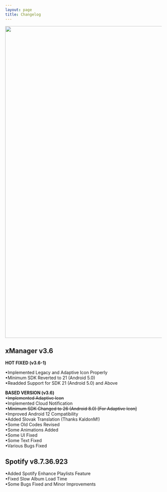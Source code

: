 ```yaml
---
layout: page
title: Changelog
---
```

<p align="center">
<img width="1000" src="https://i.ibb.co/qn01cnP/x-Manager-Banner-Animated.gif">
</p>

xManager v3.6
--------------------
**HOT FIXED (v3.6-1)**  

•Implemented Legacy and Adaptive Icon Properly  
•Minimum SDK Reverted to 21 (Android 5.0)  
•Readded Support for SDK 21 (Android 5.0) and Above  

**BASED VERSION (v3.6)**  
•~~Implemented Adaptive Icon~~  
•Implemented Cloud Notification  
•~~Minimum SDK Changed to 26 (Android 8.0) [For Adaptive Icon]~~  
•Improved Android 12 Compatibility  
•Added Slovak Translation (Thanks KaldonM!)  
•Some Old Codes Revised  
•Some Animations Added  
•Some UI Fixed  
•Some Text Fixed  
•Various Bugs Fixed  

Spotify v8.7.36.923
--------------------
•Added Spotify Enhance Playlists Feature  
•Fixed Slow Album Load Time  
•Some Bugs Fixed and Minor Improvements  
